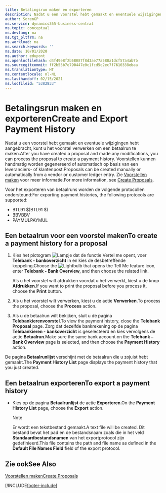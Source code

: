 ```yaml
---
title: Betalingsrun maken en exporteren
description: Nadat u een voorstel hebt gemaakt en eventuele wijzigingen hebt aangebracht, kunt u het voorstel verwerken om een betaalrun te maken. Voorstellen kunnen handmatig worden gegenereerd of automatisch op basis van een leveranciers- of klantenpost.
author: SorenGP
ms.service: dynamics365-business-central
ms.topic: conceptual
ms.devlang: na
ms.tgt_pltfrm: na
ms.workload: na
ms.search.keywords: ''
ms.date: 10/01/2020
ms.author: edupont
ms.openlocfilehash: d4f49e8f2b58087f8d3ae77a580a1dcf57a4ab7b
ms.sourcegitcommit: ff2b55b7e790447e0c1fcd5c2ec7f7610338ebaa
ms.translationtype: HT
ms.contentlocale: nl-NL
ms.lasthandoff: 02/15/2021
ms.locfileid: "5382833"
---
```

# <a name="create-and-export-payment-history"></a><span data-ttu-id="aeb6a-104">Betalingsrun maken en exporteren</span><span class="sxs-lookup"><span data-stu-id="aeb6a-104">Create and Export Payment History</span></span>
<span data-ttu-id="aeb6a-105">Nadat u een voorstel hebt gemaakt en eventuele wijzigingen hebt aangebracht, kunt u het voorstel verwerken om een betaalrun te maken.</span><span class="sxs-lookup"><span data-stu-id="aeb6a-105">After you have created a proposal and made any modifications, you can process the proposal to create a payment history.</span></span> <span data-ttu-id="aeb6a-106">Voorstellen kunnen handmatig worden gegenereerd of automatisch op basis van een leveranciers- of klantenpost.</span><span class="sxs-lookup"><span data-stu-id="aeb6a-106">Proposals can be created manually or automatically from a vendor or customer ledger entry.</span></span> <span data-ttu-id="aeb6a-107">Zie [Voorstellen maken](how-to-create-proposals.md) voor meer informatie.</span><span class="sxs-lookup"><span data-stu-id="aeb6a-107">For more information, see [Create Proposals](how-to-create-proposals.md).</span></span>  

 <span data-ttu-id="aeb6a-108">Voor het exporteren van betaalruns worden de volgende protocollen ondersteund:</span><span class="sxs-lookup"><span data-stu-id="aeb6a-108">For exporting payment histories, the following protocols are supported:</span></span>  

- <span data-ttu-id="aeb6a-109">BTL91 $)</span><span class="sxs-lookup"><span data-stu-id="aeb6a-109">BTL91 $)</span></span>  
- <span data-ttu-id="aeb6a-110">BBV</span><span class="sxs-lookup"><span data-stu-id="aeb6a-110">BBV</span></span>  
- <span data-ttu-id="aeb6a-111">PAYMUL</span><span class="sxs-lookup"><span data-stu-id="aeb6a-111">PAYMUL</span></span>  

## <a name="to-create-a-payment-history-for-a-proposal"></a><span data-ttu-id="aeb6a-112">Een betaalrun voor een voorstel maken</span><span class="sxs-lookup"><span data-stu-id="aeb6a-112">To create a payment history for a proposal</span></span>  

1.  <span data-ttu-id="aeb6a-113">Kies het pictogram ![Lampje dat de functie Vertel me opent](../../media/ui-search/search_small.png "Vertel me wat u wilt doen"), voer **Telebank - bankoverzicht** in en kies de desbetreffende koppeling.</span><span class="sxs-lookup"><span data-stu-id="aeb6a-113">Choose the ![Lightbulb that opens the Tell Me feature](../../media/ui-search/search_small.png "Tell me what you want to do") icon, enter **Telebank - Bank Overview**, and then choose the related link.</span></span>  

    <span data-ttu-id="aeb6a-114">Als u het voorstel wilt afdrukken voordat u het verwerkt, kiest u de knop **Afdrukken**.</span><span class="sxs-lookup"><span data-stu-id="aeb6a-114">If you want to print the proposal before you process it, choose the **Print** button.</span></span>  

2.  <span data-ttu-id="aeb6a-115">Als u het voorstel wilt verwerken, kiest u de actie **Verwerken**.</span><span class="sxs-lookup"><span data-stu-id="aeb6a-115">To process the proposal, choose the **Process** action.</span></span>  
3.  <span data-ttu-id="aeb6a-116">Als u de betaalrun wilt bekijken, sluit u de pagina **Telebankierenvoorstel**.</span><span class="sxs-lookup"><span data-stu-id="aeb6a-116">To view the payment history, close the **Telebank Proposal** page.</span></span> <span data-ttu-id="aeb6a-117">Zorg dat dezelfde bankrekening op de pagina **Telebankieren - bankoverzicht** is geselecteerd en kies vervolgens de actie **Betaalrun**.</span><span class="sxs-lookup"><span data-stu-id="aeb6a-117">Make sure the same bank account on the **Telebank – Bank Overview** page is selected, and then choose the **Payment History** action.</span></span>  

<span data-ttu-id="aeb6a-118">De pagina **Betaalrunlijst** verschijnt met de betaalrun die u zojuist hebt gemaakt.</span><span class="sxs-lookup"><span data-stu-id="aeb6a-118">The **Payment History List** page displays the payment history that you just created.</span></span>  

## <a name="to-export-a-payment-history"></a><span data-ttu-id="aeb6a-119">Een betaalrun exporteren</span><span class="sxs-lookup"><span data-stu-id="aeb6a-119">To export a payment history</span></span>  

- <span data-ttu-id="aeb6a-120">Kies op de pagina **Betaalrunlijst** de actie **Exporteren**.</span><span class="sxs-lookup"><span data-stu-id="aeb6a-120">On the **Payment History List** page, choose the **Export** action.</span></span>  

    > [!NOTE]  
    >  <span data-ttu-id="aeb6a-121">Er wordt een tekstbestand gemaakt.</span><span class="sxs-lookup"><span data-stu-id="aeb6a-121">A text file will be created.</span></span> <span data-ttu-id="aeb6a-122">Dit bestand bevat het pad en de bestandsnaam zoals die in het veld **Standaardbestandsnamen** van het exportprotocol zijn gedefinieerd.</span><span class="sxs-lookup"><span data-stu-id="aeb6a-122">This file contains the path and file name as defined in the **Default File Names Field** field of the export protocol.</span></span>  

## <a name="see-also"></a><span data-ttu-id="aeb6a-123">Zie ook</span><span class="sxs-lookup"><span data-stu-id="aeb6a-123">See Also</span></span>  
 [<span data-ttu-id="aeb6a-124">Voorstellen maken</span><span class="sxs-lookup"><span data-stu-id="aeb6a-124">Create Proposals</span></span>](how-to-create-proposals.md)


[!INCLUDE[footer-include](../../includes/footer-banner.md)]